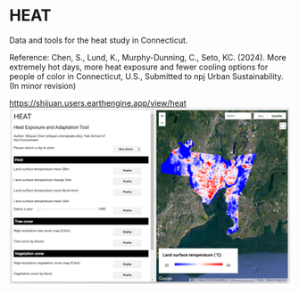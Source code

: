 # HEAT
Data and tools for the heat study in Connecticut. 

Reference: Chen, S., Lund, K., Murphy-Dunning, C., Seto, KC. (2024). More extremely hot days, more heat exposure and fewer cooling options for people of color in Connecticut, U.S., Submitted to npj Urban Sustainability. (In minor revision)

https://shijuan.users.earthengine.app/view/heat 
![HEAT](https://github.com/shijuanchen/HEAT/blob/main/HEAT.png)
